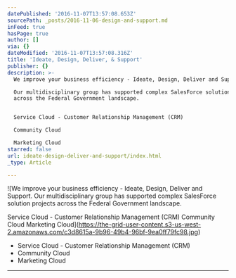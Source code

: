 ```yaml
---
datePublished: '2016-11-07T13:57:08.653Z'
sourcePath: _posts/2016-11-06-design-and-support.md
inFeed: true
hasPage: true
author: []
via: {}
dateModified: '2016-11-07T13:57:08.316Z'
title: 'Ideate, Design, Deliver, & Support'
publisher: {}
description: >-
  We improve your business efficiency - Ideate, Design, Deliver and Support.

  Our multidisciplinary group has supported complex SalesForce solution projects
  across the Federal Government landscape.


  Service Cloud - Customer Relationship Management (CRM)

  Community Cloud

  Marketing Cloud
starred: false
url: ideate-design-deliver-and-support/index.html
_type: Article

---
```

![We improve your business efficiency - Ideate, Design, Deliver and Support.
Our multidisciplinary group has supported complex SalesForce solution projects across the Federal Government landscape.

Service Cloud - Customer Relationship Management (CRM)
Community Cloud
Marketing Cloud](https://the-grid-user-content.s3-us-west-2.amazonaws.com/c3d8615a-9b96-49b4-96bf-9ea0ff79fc98.jpg)

* Service Cloud - Customer Relationship Management (CRM)
* Community Cloud
* Marketing Cloud

---